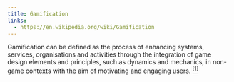 ```yaml
---
title: Gamification
links:
  - https://en.wikipedia.org/wiki/Gamification
---
```


Gamification can be defined as the process of enhancing systems, services, organisations and activities through the integration of game design elements and principles, such as dynamics and mechanics, in non-game contexts with the aim of motivating and engaging users. [<sup>[1]</sup>]({{page.links[0]}})
